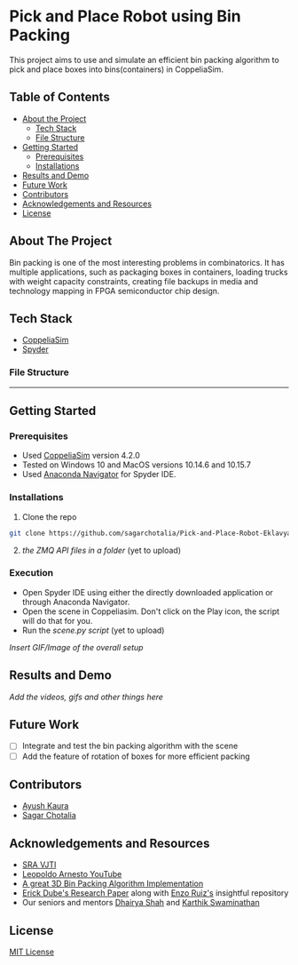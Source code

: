 

# Pick and Place Robot using Bin Packing
This project aims to use and simulate an efficient bin packing algorithm to pick and place boxes into bins(containers) in CoppeliaSim.

<!-- TABLE OF CONTENTS -->
## Table of Contents

* [About the Project](#about-the-project)
  * [Tech Stack](#tech-stack)
  * [File Structure](#file-structure)
* [Getting Started](#getting-started)
  * [Prerequisites](#prerequisites)
  * [Installations](#installations)
* [Results and Demo](#results-and-demo)
* [Future Work](#future-work)
* [Contributors](#contributors)
* [Acknowledgements and Resources](#acknowledgements-and-resources)
* [License](#license)


<!-- ABOUT THE PROJECT -->
## About The Project
Bin packing is one of the most interesting problems in combinatorics. It has multiple applications, such as packaging boxes in containers, loading trucks with weight capacity constraints, creating file backups in media and technology mapping in FPGA semiconductor chip design.

## Tech Stack
- [CoppeliaSim](https://www.coppeliarobotics.com/downloads)
- [Spyder](https://www.spyder-ide.org/)

### File Structure

--------------------

<!-- GETTING STARTED -->
## Getting Started

### Prerequisites

* Used [CoppeliaSim](https://www.coppeliarobotics.com/downloads) version 4.2.0
* Tested on Windows 10 and MacOS versions 10.14.6 and 10.15.7
* Used [Anaconda Navigator](https://www.anaconda.com/products/individual) for Spyder IDE.

### Installations

1. Clone the repo
```sh
git clone https://github.com/sagarchotalia/Pick-and-Place-Robot-Eklavya.git
```
2. *the ZMQ API files in a folder* (yet to upload)

### Execution
* Open Spyder IDE using either the directly downloaded application or through Anaconda Navigator.
* Open the scene in Coppeliasim. Don't click on the Play icon, the script will do that for you.
* Run the *scene.py script* (yet to upload)

*Insert GIF/Image of the overall setup*

<!-- RESULTS AND DEMO -->
## Results and Demo
*Add the videos, gifs and other things here*

<!-- FUTURE WORK -->
## Future Work
- [ ] Integrate and test the bin packing algorithm with the scene
- [ ] Add the feature of rotation of boxes for more efficient packing

<!-- CONTRIBUTORS -->
## Contributors
* [Ayush Kaura](https://github.com/Ayush-Kaura)
* [Sagar Chotalia](https://github.com/sagarchotalia)


<!-- ACKNOWLEDGEMENTS AND REFERENCES -->
## Acknowledgements and Resources

* [SRA VJTI](https://github.com/SRA-VJTI/Delta2021)
* [Leopoldo Arnesto YouTube](https://www.youtube.com/watch?v=PwGY8PxQOXY&list=PLjzuoBhdtaXOoqkJUqhYQletLLnJP8vjZ)
* [A great 3D Bin Packing Algorithm Implementation](https://github.com/dragostudorache/3D-Bin-Packing-Text-Based-Python-Script)
* [Erick Dube's Research Paper](https://github.com/enzoruiz/3dbinpacking/blob/master/erick_dube_507-034.pdf) along with [Enzo Ruiz's](https://github.com/enzoruiz/3dbinpacking) insightful repository
* Our seniors and mentors [Dhairya Shah](https://github.com/dhairyashah1) and [Karthik Swaminathan](https://github.com/kart1802)

<!-- -->
## License
[MIT License](https://opensource.org/licenses/MIT)
